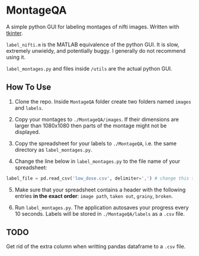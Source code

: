 # MontageQA
A simple python GUI for labeling montages of nifti images. Written with [tkinter](https://wiki.python.org/moin/TkInter).

`label_nifti.m` is the MATLAB equivalence of the python GUI. It is slow, extremely unwieldy, and potentially buggy. I generally do not recommend using it.  
  
`label_montages.py` and files inside `/utils` are the actual python GUI.
  
## How To Use
1. Clone the repo. Inside `MontageQA` folder create two folders named `images` and `labels`.
  
2. Copy your montages to `./MontageQA/images`. If their dimensions are larger than 1080x1080 then parts of the montage might not be displayed.
  
3. Copy the spreadsheet for your labels to `./MontageQA`, i.e. the same directory as `label_montages.py`.
  
4. Change the line below in `label_montages.py` to the file name of your spreadsheet:
  ```python
  label_file = pd.read_csv('low_dose.csv', delimiter=',') # change this to the name of your own spreadsheet
  ```
5. Make sure that your spreadsheet contains a header with the following entries **in the exact order**: `image path`, `taken out`, `grainy`, `broken`.
  
6. Run `label_montages.py`. The application autosaves your progress every 10 seconds. Labels will be stored in `./MontageQA/labels` as a `.csv` file.
  
## TODO
Get rid of the extra column when writting pandas dataframe to a `.csv` file. 

